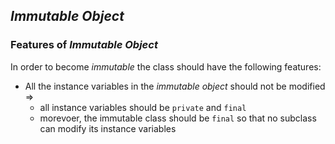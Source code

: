 ## *Immutable Object*
### Features of *Immutable Object*
In order to become *immutable* the class should have the following features:

* All the instance variables in the *immutable object* should not be modified =>
  * all instance variables should be `private` and `final`
  * morevoer, the immutable class should be `final` so that no subclass can modify its instance variables

